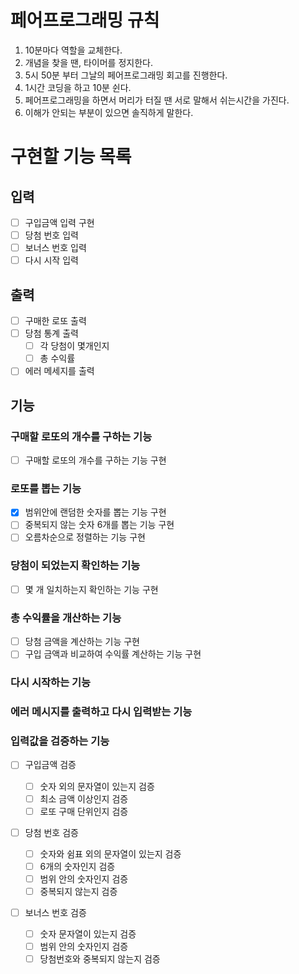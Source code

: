 # 페어프로그래밍 규칙

1. 10분마다 역할을 교체한다.
2. 개념을 찾을 땐, 타이머를 정지한다.
3. 5시 50분 부터 그날의 페어프로그래밍 회고를 진행한다.
4. 1시간 코딩을 하고 10분 쉰다.
5. 페어프로그래밍을 하면서 머리가 터질 땐 서로 말해서 쉬는시간을 가진다.
6. 이해가 안되는 부분이 있으면 솔직하게 말한다.

# 구현할 기능 목록

## 입력

- [ ] 구입금액 입력 구현
- [ ] 당첨 번호 입력
- [ ] 보너스 번호 입력
- [ ] 다시 시작 입력

## 출력

- [ ] 구매한 로또 출력
- [ ] 당첨 통계 출력
  - [ ] 각 당첨이 몇개인지
  - [ ] 총 수익률
- [ ] 에러 메세지를 출력

## 기능

### 구매할 로또의 개수를 구하는 기능

- [ ] 구매할 로또의 개수를 구하는 기능 구현

### 로또를 뽑는 기능

- [x] 범위안에 랜덤한 숫자를 뽑는 기능 구현
- [ ] 중복되지 않는 숫자 6개를 뽑는 기능 구현
- [ ] 오름차순으로 정렬하는 기능 구현

### 당첨이 되었는지 확인하는 기능

- [ ] 몇 개 일치하는지 확인하는 기능 구현

### 총 수익률을 개산하는 기능

- [ ] 당첨 금액을 계산하는 기능 구현
- [ ] 구입 금액과 비교하여 수익률 계산하는 기능 구현

### 다시 시작하는 기능

### 에러 메시지를 출력하고 다시 입력받는 기능

### 입력값을 검증하는 기능

- [ ] 구입금액 검증

  - [ ] 숫자 외의 문자열이 있는지 검증
  - [ ] 최소 금액 이상인지 검증
  - [ ] 로또 구매 단위인지 검증

- [ ] 당첨 번호 검증

  - [ ] 숫자와 쉼표 외의 문자열이 있는지 검증
  - [ ] 6개의 숫자인지 검증
  - [ ] 범위 안의 숫자인지 검증
  - [ ] 중복되지 않는지 검증

- [ ] 보너스 번호 검증
  - [ ] 숫자 문자열이 있는지 검증
  - [ ] 범위 안의 숫자인지 검증
  - [ ] 당첨번호와 중복되지 않는지 검증
